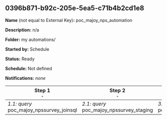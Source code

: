 ## 0396b871-b92c-205e-5ea5-c71b4b2cd1e8

**Name** (not equal to External Key)**:** poc_majoy_nps_automation

**Description:** n/a

**Folder:** my automations/

**Started by:** Schedule

**Status:** Ready

**Schedule:** Not defined

**Notifications:** _none_


| Step 1<br>_<small>-</small>_ | Step 2<br>_<small>-</small>_ | Step 3<br>_<small>-</small>_ | Step 4<br>_<small>-</small>_ |
| --- | --- | --- | --- |
| _1.1: query_<br>poc_majoy_npssurvey_joinsql | _2.1: query_<br>poc_majoy_npssurvey_staging | _3.1: dataExtract_<br>poc_majoy_npssurvey_dataextract | _4.1: fileTransfer_<br>poc_majoy_npssurvey_filetransfer |
